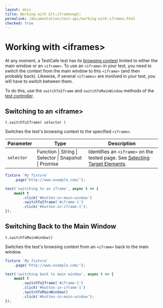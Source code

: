```yaml
---
layout: docs
title: Working with &lt;iframes&gt;
permalink: /documentation/test-api/working-with-iframes.html
checked: true
---
```

# Working with \<iframes\>

At any moment, a TestCafe test has its [browsing context](https://html.spec.whatwg.org/multipage/browsers.html#windows)
limited to either the main window or an `<iframe>`. To use an `<iframe>` in your test,
you need to switch the context from the main window to this `<iframe>` (and then probably back).
Likewise, if several `<iframes>` are involved in your test, you will have to switch between them.

To do this, use the `switchToIframe` and `switchToMainWindow` methods of the [test controller](test-code-structure.md#test-controller).

## Switching to an \<iframe\>

```text
t.switchToIframe( selector )
```

Switches the test's browsing context to the specified `<iframe>`.

Parameter  | Type                                              | Description
---------- | ------------------------------------------------- | -----------------------------------------------------------------------------------------------------------
`selector` | Function &#124; String &#124; Selector &#124; Snapshot &#124; Promise | Identifies an `<iframe>` on the tested page. See [Selecting Target Elements](actions/index.md#selecting-target-elements).

```js
fixture `My fixture`
    .page('http://www.example.com/');

test('switching to an iframe', async t => {
    await t
        .click('#button-in-main-window')
        .switchToIframe('#iframe-1')
        .click('#button-in-iframe-1');
});
```

## Switching Back to the Main Window

```text
t.switchToMainWindow()
```

Switches the test's browsing context from an `<iframe>` back to the main window.

```js
fixture `My fixture`
    .page('http://www.example.com/');

test('switching back to main window', async t => {
    await t
        .switchToIframe('#iframe-1')
        .click('#button-in-iframe-1')
        .switchToMainWindow()
        .click('#button-in-main-window');
});
```